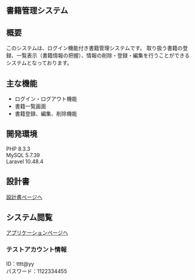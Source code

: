 ## 書籍管理システム

## 概要

このシステムは、ログイン機能付き書籍管理システムです。
取り扱う書籍の登録、一覧表示（書籍情報の把握）、情報の削除・登録・編集を行うことができる
システムとなっております。

## 主な機能
- ログイン・ログアウト機能
- 書籍一覧画面
- 書籍登録、編集、削除機能

## 開発環境
PHP 8.3.3   
MySQL 5.7.39  
Laravel 10.48.4

## 設計書
[設計書ページへ](https://drive.google.com/drive/folders/1U_L0CFN3OsUJ6KRuMvAeFCusC1EjLIcr?usp=drive_link
)


## システム閲覧
[アプリケーションページへ](https://item-management-ty-f067493b8b49.herokuapp.com/)

### テストアカウント情報
ID：tttt@yy   
パスワード：1122334455